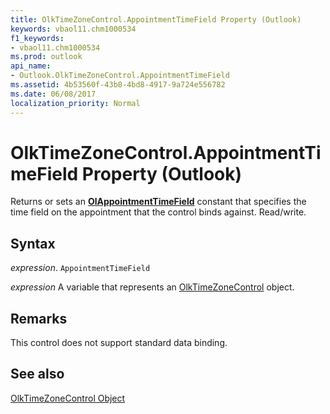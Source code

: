 ```yaml
---
title: OlkTimeZoneControl.AppointmentTimeField Property (Outlook)
keywords: vbaol11.chm1000534
f1_keywords:
- vbaol11.chm1000534
ms.prod: outlook
api_name:
- Outlook.OlkTimeZoneControl.AppointmentTimeField
ms.assetid: 4b53560f-43b8-4bd8-4917-9a724e556782
ms.date: 06/08/2017
localization_priority: Normal
---
```



# OlkTimeZoneControl.AppointmentTimeField Property (Outlook)

Returns or sets an  **[OlAppointmentTimeField](Outlook.OlAppointmentTimeField.md)** constant that specifies the time field on the appointment that the control binds against. Read/write.


## Syntax

_expression_. `AppointmentTimeField`

_expression_ A variable that represents an [OlkTimeZoneControl](./Outlook.OlkTimeZoneControl.md) object.


## Remarks

This control does not support standard data binding.


## See also


[OlkTimeZoneControl Object](Outlook.OlkTimeZoneControl.md)

